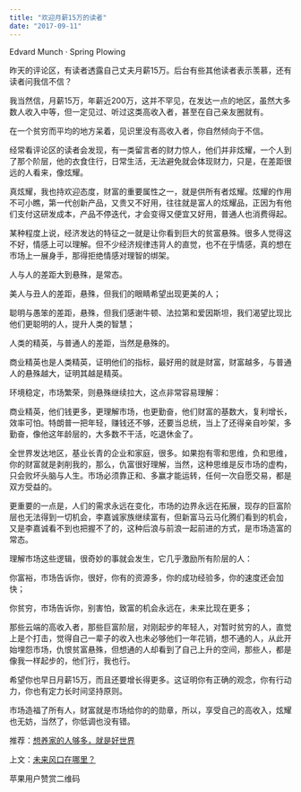 ```yaml
---
title: "欢迎月薪15万的读者"
date: "2017-09-11"
---
```


Edvard Munch · Spring Plowing

昨天的评论区，有读者透露自己丈夫月薪15万。后台有些其他读者表示羡慕，还有读者问我信不信？

我当然信，月薪15万，年薪近200万，这并不罕见，在发达一点的地区，虽然大多数人收入中等，但一定见过、听过这类高收入者，甚至在自己亲友圈就有。

在一个贫穷而平均的地方呆着，见识里没有高收入者，你自然倾向于不信。

经常看评论区的读者会发现，有一类留言者的财力惊人，他们并非炫耀，一个人到了那个阶层，他的衣食住行，日常生活，无法避免就会体现财力，只是，在差距很远的人看来，像炫耀。

真炫耀，我也持欢迎态度，财富的重要属性之一，就是供所有者炫耀。炫耀的作用不可小瞧，第一代创新产品，又贵又不好用，往往就是富人的炫耀品，正因为有他们支付这研发成本，产品不停迭代，才会变得又便宜又好用，普通人也消费得起。

某种程度上说，经济发达的特征之一就是让你看到巨大的贫富悬殊。很多人觉得这不好，情感上可以理解。但不少经济规律违背人的直觉，也不在乎情感，真的想在市场上一展身手，那得拒绝情感对理智的绑架。

人与人的差距大到悬殊，是常态。

美人与丑人的差距，悬殊，但我们的眼睛希望出现更美的人；

聪明与愚笨的差距，悬殊，但我们感谢牛顿、法拉第和爱因斯坦，我们渴望比现比他们更聪明的人，提升人类的智慧；

人类的精英，与普通人的差距，当然是悬殊的。

商业精英也是人类精英，证明他们的指标，最好用的就是财富，财富越多，与普通人的悬殊越大，证明其越是精英。

环境稳定，市场繁荣，则悬殊继续拉大，这点非常容易理解：

商业精英，他们钱更多，更理解市场，也更勤奋，他们财富的基数大，复利增长，效率可怕。特朗普一把年轻，赚钱还不够，还要当总统，当上了还得亲自吵架，多勤奋，像他这年龄层的，大多数不干活，吃退休金了。

全世界发达地区，基业长青的企业和家庭，很多。如果抱有零和思维，负和思维，你的财富就是剥削我的，那么，仇富很好理解，当然，这种思维是反市场的虚构，只会败坏头脑与人生。市场必须靠正和、多赢才能运转，任何一次自愿交易，都是双方受益的。

更重要的一点是，人们的需求永远在变化，市场的边界永远在拓展，现存的巨富阶层也无法得到一切机会，李嘉诚家族继续富有，但新富马云马化腾们看到的机会，又是李嘉诚看不到也把握不了的，这种后浪与前浪一起前进的方式，是市场造富的常态。

理解市场这些逻辑，很奇妙的事就会发生，它几乎激励所有阶层的人：

你富裕，市场告诉你，很好，你有的资源多，你的成功经验多，你的速度还会加快；

你贫穷，市场告诉你，别害怕，致富的机会永远在，未来比现在更多；

那些云端的高收入者，那些巨富阶层，对刚起步的年轻人，对暂时贫穷的人，直觉上是个打击，觉得自己一辈子的收入也未必够他们一年花销，想不通的人，从此开始埋怨市场，仇恨贫富悬殊，但想通的人却看到了自己上升的空间，那些人，都是像我一样起步的，他们行，我也行。

希望你也早日月薪15万，而且还要增长得更多。这证明你有正确的观念，你有行动力，你也有定力长时间坚持原则。

市场造福了所有人，财富就是市场给你的的勋章，所以，享受自己的高收入，炫耀也无妨，当然了，你低调也没有错。

推荐：[想养家的人够多，就是好世界](http://mp.weixin.qq.com/s?__biz=MjM5NDU0Mjk2MQ==&mid=2651623404&idx=1&sn=3e25de53e2479707f186f89c8d99b8e7&chksm=bd7e0bf28a0982e42151747502f9445901eb2ef3fc51edbb618ebb54ad7898a0de2e74b1b7f0&scene=21#wechat_redirect)

上文：[未来风口在哪里？](http://mp.weixin.qq.com/s?__biz=MjM5NDU0Mjk2MQ==&mid=2651623478&idx=1&sn=7879bb7cdac69604363d21c3a6a906bb&chksm=bd7e14288a099d3e5657e340449fe1c298849ddd35146c215f3c82b1d8881c35b74ba32ef278&scene=21#wechat_redirect)

苹果用户赞赏二维码
